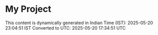 # My Project

This content is dynamically generated in Indian Time (IST): 2025-05-20 23:04:51 IST
Converted to UTC: 2025-05-20 17:34:51 UTC

